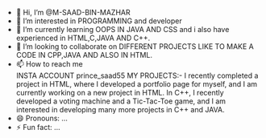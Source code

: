 - 👋 Hi, I’m @M-SAAD-BIN-MAZHAR
- 👀 I’m interested in PROGRAMMING and developer
- 🌱 I’m currently learning OOPS IN JAVA AND CSS and i also have  experienced in HTML,C,JAVA AND C++.
- 💞️ I’m looking to collaborate on DIFFERENT PROJECTS LIKE TO MAKE A CODE IN CPP,JAVA AND ALSO IN HTML.
- 📫 How to reach me  
INSTA ACCOUNT prince_saad55
MY PROJECTS:-
 I recently completed a project in HTML, where I developed a portfolio page for myself, and I am currently working on a new project in HTML.
In C++, I recently developed a voting machine and a Tic-Tac-Toe game, and I am interested in developing many more projects in C++ and JAVA.
- 😄 Pronouns: ...
- ⚡ Fun fact: ...

<!---
M-SAAD-BIN-MAZHAR/M-SAAD-BIN-MAZHAR is a ✨ special ✨ repository because its `README.md` (this file) appears on your GitHub profile.
You can click the Preview link to take a look at your changes.
--->
